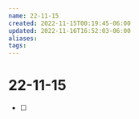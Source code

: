 ```yaml
---
name: 22-11-15
created: 2022-11-15T00:19:45-06:00
updated: 2022-11-16T16:52:03-06:00
aliases: 
tags: 
---
```

# 22-11-15
- [ ] 